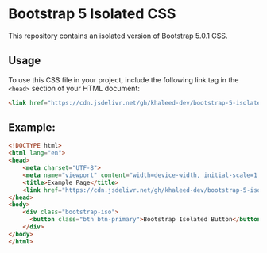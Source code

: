 # Bootstrap 5 Isolated CSS

This repository contains an isolated version of Bootstrap 5.0.1 CSS.

## Usage

To use this CSS file in your project, include the following link tag in the `<head>` section of your HTML document:

```html
<link href="https://cdn.jsdelivr.net/gh/khaleed-dev/bootstrap-5-isolated/bootstrap-5.0.1-iso.css" rel="stylesheet">
```
## Example:
```html
<!DOCTYPE html>
<html lang="en">
<head>
    <meta charset="UTF-8">
    <meta name="viewport" content="width=device-width, initial-scale=1.0">
    <title>Example Page</title>
    <link href="https://cdn.jsdelivr.net/gh/khaleed-dev/bootstrap-5-isolated/bootstrap-5.0.1-iso.css" rel="stylesheet">
</head>
<body>
    <div class="bootstrap-iso">
      <button class="btn btn-primary">Bootstrap Isolated Button</button>
    </div>
</body>
</html>
```
